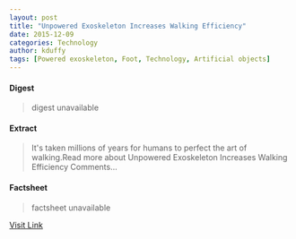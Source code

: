 ```yaml
---
layout: post
title: "Unpowered Exoskeleton Increases Walking Efficiency"
date: 2015-12-09
categories: Technology
author: kduffy
tags: [Powered exoskeleton, Foot, Technology, Artificial objects]
---
```



#### Digest
>digest unavailable

#### Extract
>It's taken millions of years for humans to perfect the art of walking.Read more about Unpowered Exoskeleton Increases Walking Efficiency Comments...

#### Factsheet
>factsheet unavailable

[Visit Link](http://www.pddnet.com/news/2015/04/unpowered-exoskeleton-increases-walking-efficiency)


